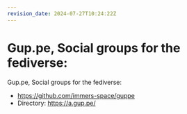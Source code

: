 ```yaml
---
revision_date: 2024-07-27T10:24:22Z
---
```

# Gup.pe, Social groups for the fediverse:
Gup.pe, Social groups for the fediverse:
* https://github.com/immers-space/guppe
* Directory: https://a.gup.pe/